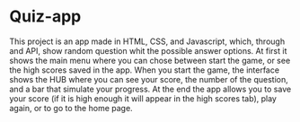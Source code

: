 # Quiz-app
This project is an app made in HTML, CSS, and Javascript, which, through and API, show random question whit the possible answer options.
At first it shows the main menu where you can chose between start the game, or see the high scores saved in the app. When you start the game, the interface shows the HUB where you can see your score, the number of the question, and a bar that simulate your progress. At the end the app allows you to save your score (if it is high enough it will appear in the high scores tab), play again, or to go to the home page.
